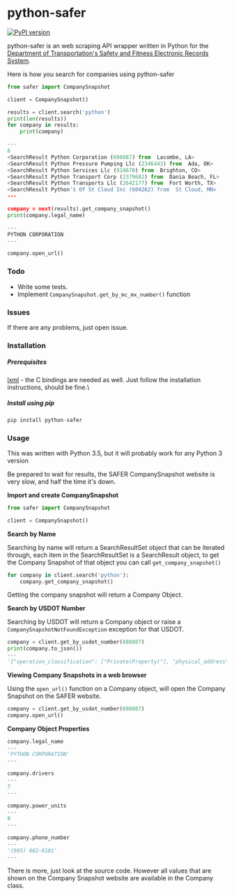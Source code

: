 # python-safer
[![PyPI version](https://badge.fury.io/py/python-safer.svg)](https://badge.fury.io/py/python-safer)

python-safer is an web scraping API wrapper written in Python for the [Department of Transportation's Safety and Fitness Electronic Records System](http://www.safersys.org/).

Here is how you search for companies using python-safer
```python
from safer import CompanySnapshot

client = CompanySnapshot()

results = client.search('python')
print(len(results))
for company in results:
    print(company)

---
6
<SearchResult Python Corporation (698887) from  Lacombe, LA>
<SearchResult Python Pressure Pumping Llc (2346443) from  Ada, OK>
<SearchResult Python Services Llc (918670) from  Brighton, CO>
<SearchResult Python Transport Corp (2379682) from  Dania Beach, FL>
<SearchResult Python Transports Llc (2642177) from  Fort Worth, TX>
<SearchResult Python'S Of St Cloud Inc (604262) from  St Cloud, MN>
---

company = next(results).get_company_snapshot()
print(company.legal_name)

---
PYTHON CORPORATION
---

company.open_url()
```

### Todo

- Write some tests.
- Implement `CompanySnapshot.get_by_mc_mx_number()` function

### Issues

If there are any problems, just open issue.

### Installation

##### Prerequisites
[lxml](https://lxml.de) - the C bindings are needed as well. Just follow the installation instructions, should be fine.\
##### Install using pip

```python
pip install python-safer
```

### Usage

This was written with Python 3.5, but it will probably work for any Python 3 version

Be prepared to wait for results, the SAFER CompanySnapshot website is very slow, and half the time it's down.

**Import and create CompanySnapshot**
```python
from safer import CompanySnapshot

client = CompanySnapshot()
```

**Search by Name**

Searching by name will return a SearchResultSet object that can be iterated through,
each item in the SearchResultSet is a SearchResult object, to get the Company Snapshot of that object
you can call `get_company_snapshot()`
```python
for company in client.search('python'):
    company.get_company_snapshot()
```
Getting the company snapshot will return a Company Object.

**Search by USDOT Number**

Searching by USDOT will return a Company object or raise a `CompanySnapshotNotFoundException` exception for that USDOT.

```python
company = client.get_by_usdot_number(698887)
print(company.to_json())
---
'{"operation_classification": ["Private(Property)"], "physical_address": "29279 HWY 190 LACOMBE, LA  70445", "united_states_inspections": {"hazmat": {"out_of_service": "0", "inspections": "0", "out_of_service_percent": "0%", "national_average": "4.50%"}, "driver": {"out_of_service": "0", "inspections": "0", "out_of_service_percent": "0%", "national_average": "5.51%"}, "iep": {"out_of_service": 0, "inspections": 0, "out_of_service_percent": "0%", "national_average": "N/A"}, "vehicle": {"out_of_service": "0", "inspections": "0", "out_of_service_percent": "0%", "national_average": "20.72%"}}, "state_carrier_id": "", "mc_mx_ff_numbers": null, "out_of_service_date": null, "mcs_150_form_date": "05/13/2016", "safety_rating": null, "carrier_operation": ["Interstate"], "safety_review_date": null, "canada_crashes": {"injury": 0, "total": 0, "fatal": 0, "tow": 0}, "mcs_150_mileage_year": {"year": 2015, "mileage": 200000}, "mailing_address": "PO BOX 790 LACOMBE, LA  70445", "power_units": 8, "dba_name": "", "entity_type": "CARRIER", "safety_rating_date": null, "safety_type": null, "duns_number": null, "drivers": 7, "us_inspections": {"hazmat": {"out_of_service": 0, "inspections": 0, "out_of_service_percent": "0%", "national_average": "4.50%"}, "vehicle": {"out_of_service": 0, "inspections": 0, "out_of_service_percent": "0%", "national_average": "20.72%"}, "iep": {"out_of_service": 0, "inspections": 0, "out_of_service_percent": "0%", "national_average": "N/A"}, "driver": {"out_of_service": 0, "inspections": 0, "out_of_service_percent": "0%", "national_average": "5.51%"}}, "united_states_crashes": {"injury": 0, "total": 0, "fatal": 0, "tow": 0}, "phone": "(985) 882-6101", "usdot": "698887", "url": "http://www.safersys.org/query.asp?searchtype=ANY&query_type=queryCarrierSnapshot&query_param=USDOT&original_query_param=NAME&query_string=698887", "legal_name": "PYTHON CORPORATION", "latest_update": "09/12/2017", "cargo_carried": ["Building Materials"], "operating_status": "ACTIVE", "canada_inspections": {"vehicle": {"out_of_service": 0, "inspections": 0, "out_of_service_percent": "0%"}, "driver": {"out_of_service": 0, "inspections": 0, "out_of_service_percent": "0%"}}}'
```

**Viewing Company Snapshots in a web browser**

Using the `open_url()` function on a Company object, will open the Company Snapshot on the SAFER website.

```python
company = client.get_by_usdot_number(698887)
company.open_url()
```

**Company Object Properties**
```python
company.legal_name
---
'PYTHON CORPORATION'
---

company.drivers
---
7
---

company.power_units
---
8
---

company.phone_number
---
'(985) 882-6101'
---
```

There is more, just look at the source code. However all values that are shown on the Company Snapshot website are available in the Company class.